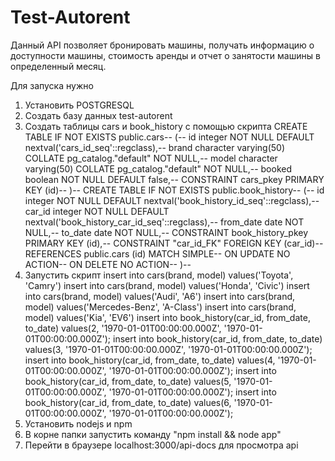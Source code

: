 # Test-Autorent

Данный API позволяет бронировать машины, получать информацию о доступности машины, стоимость аренды и отчет о занятости машины в определенный месяц.

Для запуска нужно
1. Установить POSTGRESQL
2. Создать базу данных test-autorent
3. Создать таблицы cars и book_history с помощью скрипта
CREATE TABLE IF NOT EXISTS public.cars--
(--
    id integer NOT NULL DEFAULT nextval('cars_id_seq'::regclass),--
    brand character varying(50) COLLATE pg_catalog."default" NOT NULL,--
    model character varying(50) COLLATE pg_catalog."default" NOT NULL,--
    booked boolean NOT NULL DEFAULT false,--
    CONSTRAINT cars_pkey PRIMARY KEY (id)--
)--
CREATE TABLE IF NOT EXISTS public.book_history--
(--
    id integer NOT NULL DEFAULT nextval('book_history_id_seq'::regclass),--
    car_id integer NOT NULL DEFAULT nextval('book_history_car_id_seq'::regclass),--
    from_date date NOT NULL,--
    to_date date NOT NULL,--
    CONSTRAINT book_history_pkey PRIMARY KEY (id),--
    CONSTRAINT "car_id_FK" FOREIGN KEY (car_id)--
        REFERENCES public.cars (id) MATCH SIMPLE--
        ON UPDATE NO ACTION--
        ON DELETE NO ACTION--
)--
4. Запустить скрипт
insert into cars(brand, model) values('Toyota', 'Camry')
insert into cars(brand, model) values('Honda', 'Civic')
insert into cars(brand, model) values('Audi', 'A6')
insert into cars(brand, model) values('Mercedes-Benz', 'A-Class')
insert into cars(brand, model) values('Kia', 'EV6')
insert into book_history(car_id, from_date, to_date) values(2, '1970-01-01T00:00:00.000Z', '1970-01-01T00:00:00.000Z');
insert into book_history(car_id, from_date, to_date) values(3, '1970-01-01T00:00:00.000Z', '1970-01-01T00:00:00.000Z');
insert into book_history(car_id, from_date, to_date) values(4, '1970-01-01T00:00:00.000Z', '1970-01-01T00:00:00.000Z');
insert into book_history(car_id, from_date, to_date) values(5, '1970-01-01T00:00:00.000Z', '1970-01-01T00:00:00.000Z');
insert into book_history(car_id, from_date, to_date) values(6, '1970-01-01T00:00:00.000Z', '1970-01-01T00:00:00.000Z');
5. Установить nodejs и npm
6. В корне папки запустить команду "npm install && node app"
7. Перейти в браузере localhost:3000/api-docs для просмотра api
